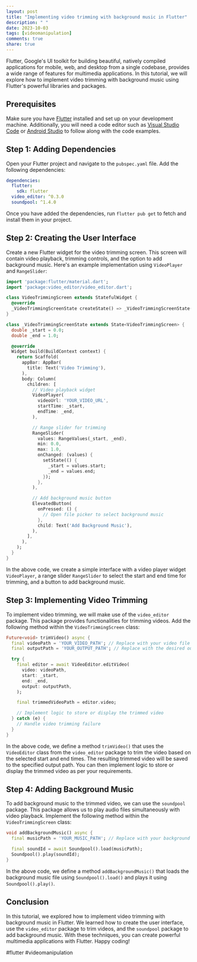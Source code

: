 ```yaml
---
layout: post
title: "Implementing video trimming with background music in Flutter"
description: " "
date: 2023-10-03
tags: [videomanipulation]
comments: true
share: true
---
```


Flutter, Google's UI toolkit for building beautiful, natively compiled applications for mobile, web, and desktop from a single codebase, provides a wide range of features for multimedia applications. In this tutorial, we will explore how to implement video trimming with background music using Flutter's powerful libraries and packages.

## Prerequisites

Make sure you have [Flutter](https://flutter.dev/) installed and set up on your development machine. Additionally, you will need a code editor such as [Visual Studio Code](https://code.visualstudio.com/) or [Android Studio](https://developer.android.com/studio) to follow along with the code examples.

## Step 1: Adding Dependencies

Open your Flutter project and navigate to the `pubspec.yaml` file. Add the following dependencies:

```yaml
dependencies:
  flutter:
    sdk: flutter
  video_editor: ^0.3.0
  soundpool: ^1.4.0
```

Once you have added the dependencies, run `flutter pub get` to fetch and install them in your project.

## Step 2: Creating the User Interface

Create a new Flutter widget for the video trimming screen. This screen will contain video playback, trimming controls, and the option to add background music. Here's an example implementation using `VideoPlayer` and `RangeSlider`:

```dart
import 'package:flutter/material.dart';
import 'package:video_editor/video_editor.dart';

class VideoTrimmingScreen extends StatefulWidget {
  @override
  _VideoTrimmingScreenState createState() => _VideoTrimmingScreenState();
}

class _VideoTrimmingScreenState extends State<VideoTrimmingScreen> {
  double _start = 0.0;
  double _end = 1.0;

  @override
  Widget build(BuildContext context) {
    return Scaffold(
      appBar: AppBar(
        title: Text('Video Trimming'),
      ),
      body: Column(
        children: [
          // Video playback widget
          VideoPlayer(
            videoUrl: 'YOUR_VIDEO_URL',
            startTime: _start,
            endTime: _end,
          ),

          // Range slider for trimming
          RangeSlider(
            values: RangeValues(_start, _end),
            min: 0.0,
            max: 1.0,
            onChanged: (values) {
              setState(() {
                _start = values.start;
                _end = values.end;
              });
            },
          ),

          // Add background music button
          ElevatedButton(
            onPressed: () {
              // Open file picker to select background music
            },
            child: Text('Add Background Music'),
          ),
        ],
      ),
    );
  }
}
```

In the above code, we create a simple interface with a video player widget `VideoPlayer`, a range slider `RangeSlider` to select the start and end time for trimming, and a button to add background music.

## Step 3: Implementing Video Trimming

To implement video trimming, we will make use of the `video_editor` package. This package provides functionalities for trimming videos. Add the following method within the `VideoTrimmingScreen` class:

```dart
Future<void> trimVideo() async {
  final videoPath = 'YOUR_VIDEO_PATH'; // Replace with your video file path
  final outputPath = 'YOUR_OUTPUT_PATH'; // Replace with the desired output path

  try {
    final editor = await VideoEditor.editVideo(
      video: videoPath,
      start: _start,
      end: _end,
      output: outputPath,
    );

    final trimmedVideoPath = editor.video;

    // Implement logic to store or display the trimmed video
  } catch (e) {
    // Handle video trimming failure
  }
}
```

In the above code, we define a method `trimVideo()` that uses the `VideoEditor` class from the `video_editor` package to trim the video based on the selected start and end times. The resulting trimmed video will be saved to the specified output path. You can then implement logic to store or display the trimmed video as per your requirements.

## Step 4: Adding Background Music

To add background music to the trimmed video, we can use the `soundpool` package. This package allows us to play audio files simultaneously with video playback. Implement the following method within the `VideoTrimmingScreen` class:

```dart
void addBackgroundMusic() async {
  final musicPath = 'YOUR_MUSIC_PATH'; // Replace with your background music file path

  final soundId = await Soundpool().load(musicPath);
  Soundpool().play(soundId);
}
```

In the above code, we define a method `addBackgroundMusic()` that loads the background music file using `Soundpool().load()` and plays it using `Soundpool().play()`.

## Conclusion

In this tutorial, we explored how to implement video trimming with background music in Flutter. We learned how to create the user interface, use the `video_editor` package to trim videos, and the `soundpool` package to add background music. With these techniques, you can create powerful multimedia applications with Flutter. Happy coding!

#flutter #videomanipulation